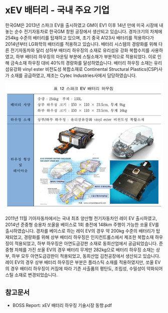 # xEV 배터리 - 국내 주요 기업

한국GM은 2013년 스파크 EV을 출시하였고 GM이 EV1 이후 14년 만에 미국 시장에 내놓는 순수 전기자동차로 한국GM 창원 공장에서 생산되고 있습니다. 경차크기의 차체에 254kg 수준의 배터리를 탑재하고 있으며, 초기 중국 A123사 배터리를 적용하다가 2014년부터 LG화학의 배터리를 적용하고 있습니다. 배터리 시스템의 경량화를 위해 다른 전기자동차와 달리 상하부 배터리 하우징의 소재로 유리섬유 강화 복합수지를 사용하였고, 하부 배터리 하우징의 마운팅 부분에 스틸소재가 부분적으로 적용되었다. 이로 인해 금속소재 하우징 대비 40%의 경량화를 달성하였습니다. 배터리 하우징 소재는 유리섬유강화 vinyl ester 비전도성 복합소재로 Continental Structural Plastics(CSP)사가 소재를 공급하였고, 제조는 Cytec Industries사에서 담당하였습니다.


![](./images/xEV배터리_Q13_1_2.PNG)


2011년 11월 기아자동차에서는 국내 최초 양산형 전기자동차인 레이 EV 출시하였고, 2014년 준중형 승용차 쏘울을 베이스로 1회 충전에 148km 주행이 가능한 쏘울 EV를 출시하였습니다. 경차를 베이스로 하는 레이 EV의 경우 약 200kg 수준의 배터리가 탑재되었고, 경량화를 위해 상부 배터리 하우징은 인지컨트롤스에서 제조한 복합소재 하우징이 적용되었고, 하부 하우징은 아연도금강판 소재로 동희산업에서 공급되었습니다. 준중형 차체를 가진 쏘울 EV의 경우 배터리 무게만 282kg으로 배터리 하우징 소재는 상부, 하부 모두 아연도금강판이 적용되었고, 동희산업 김천공장에서 생산되고 있습니다. 레이 EV의 경우 상부 배터리 하우징은 부분은 플라스틱 소재를 적용하였지만, 쏘울 EV의 경우 배터리 하우징이 커짐에 따라 기존 사출품의 평탄도, 조립성, 수밀성이 약화되어 스틸 소재로 변경되었습니다.



## 참고문서
- BOSS Report: xEV 배터리 하우징 기술시장 동향.pdf
